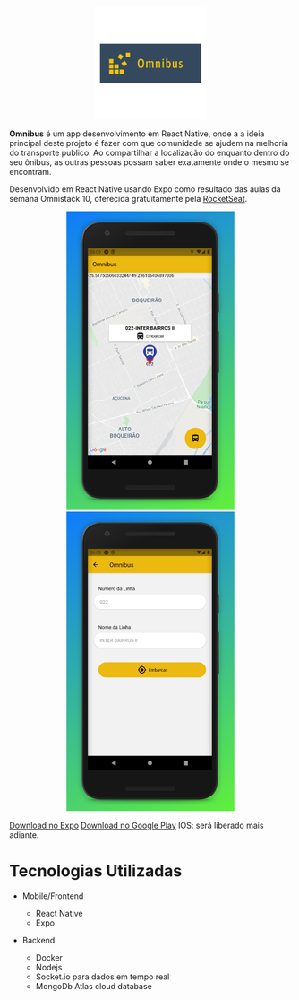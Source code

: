 <p align="center">
  <img src="https://github.com/haroldjose30/Omnibus/blob/master/Promo/logo_transparent.png" height="200" width="200">
</p>

**Omnibus** é um app desenvolvimento em React Native, onde a a ideia principal deste projeto é fazer com que comunidade se ajudem na melhoria do transporte publico.
Ao compartilhar a localização do enquanto dentro do seu ônibus, as outras pessoas possam saber exatamente onde o mesmo se encontram.

Desenvolvido em React Native usando Expo como resultado das aulas da semana Omnistack 10, oferecida gratuitamente pela [RocketSeat](https://rocketseat.com.br).

<p align="center">
  <img src="https://github.com/haroldjose30/Omnibus/blob/master/Promo/Phone%20Screenshot%202.jpg?raw=true" width="300">
  <img src="https://raw.githubusercontent.com/haroldjose30/Omnibus/master/Promo/Phone%20Screenshot%203.jpg" width="300">
</p>

[Download no Expo](https://expo.io/@haroldjose30/omnibus)
[Download no Google Play](https://play.google.com/store/apps/details?id=dev.haroldjose.omnibus)
IOS: será liberado mais adiante.

# Tecnologias Utilizadas

* Mobile/Frontend
  * React Native
  * Expo
  
* Backend
  * Docker
  * Nodejs
  * Socket.io para dados em tempo real
  * MongoDb Atlas cloud database
  

